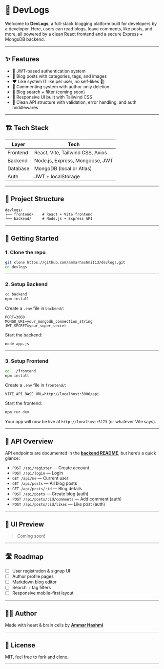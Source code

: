 # 🧠 DevLogs

Welcome to **DevLogs**, a full-stack blogging platform built for developers by a developer. Here, users can read blogs, leave comments, like posts, and more, all powered by a clean React frontend and a secure Express + MongoDB backend.

---

## ✨ Features

- 🔐 JWT-based authentication system
- 📰 Blog posts with categories, tags, and images
- ❤️ Like system (1 like per user, no self-likes 👀)
- 💬 Commenting system with author-only deletion
- 🧠 Blog search + filter (coming soon)
- 🎨 Responsive UI built with Tailwind CSS
- 🧪 Clean API structure with validation, error handling, and auth middlewares

---

## 🏗️ Tech Stack

| Layer     | Tech                                 |
|-----------|--------------------------------------|
| Frontend  | React, Vite, Tailwind CSS, Axios     |
| Backend   | Node.js, Express, Mongoose, JWT      |
| Database  | MongoDB (local or Atlas)             |
| Auth      | JWT + localStorage                   |

---

## 📁 Project Structure

```
devlogs/
├── frontend/    # React + Vite frontend
└── backend/     # Node.js + Express API
```

---

## 🚀 Getting Started

### 1. Clone the repo

```bash
git clone https://github.com/ammarhashmi113/devlogs.git
cd devlogs
```

---

### 2. Setup Backend

```bash
cd backend
npm install
```

Create a `.env` file in `backend/`:

```env
PORT=3000
MONGO_URI=your_mongodb_connection_string
JWT_SECRET=your_super_secret
```

Start the backend:

```bash
node app.js
```

---

### 3. Setup Frontend

```bash
cd ../frontend
npm install
```

Create a `.env` file in `frontend/`:

```env
VITE_API_BASE_URL=http://localhost:3000/api
```

Start the frontend:

```bash
npm run dev
```

Your app will now be live at `http://localhost:5173` (or whatever Vite says).

---

## 🔗 API Overview

API endpoints are documented in the [**backend README**](./backend/README.md), but here’s a quick glance:

- `POST /api/register` — Create account
- `POST /api/login` — Login
- `GET /api/me` — Current user
- `GET /api/posts` — All blog posts
- `GET /api/posts/:id` — Blog details
- `POST /api/posts` — Create blog (auth)
- `POST /api/posts/:id/comments` — Add comment (auth)
- `POST /api/posts/:id/likes` — Like post (auth)

---

## 📸 UI Preview

> Coming soon!

---

## 🛣️ Roadmap

- [ ] User registration & signup UI
- [ ] Author profile pages
- [ ] Markdown blog editor
- [ ] Search + tag filters
- [ ] Responsive mobile-first layout

---

## 🧑‍💻 Author

Made with heart & brain cells by   [**Ammar Hashmi**](https://github.com/ammarhashmi113)

---

## 📝 License

MIT, feel free to fork and clone.

---
